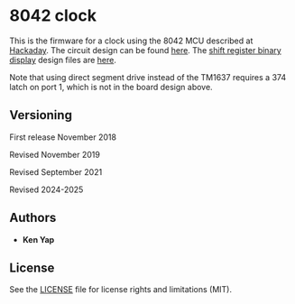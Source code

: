 # 8042 clock

This is the firmware for a clock using the 8042 MCU described at [Hackaday](https://hackaday.io/project/161909-8042-clock). The circuit design can be found [here](https://github.com/kenyapcomau/8042-board). The [shift register binary display](https://hackaday.io/project/168654-an-uninnovative-linear-led-display) design files are [here](https://github.com/retiredfeline/srdisplay).

Note that using direct segment drive instead of the TM1637 requires a 374 latch on port 1, which is not in the board design above.

## Versioning

First release November 2018

Revised November 2019

Revised September 2021

Revised 2024-2025

## Authors

* **Ken Yap**

## License

See the [LICENSE](LICENSE.md) file for license rights and limitations (MIT).

